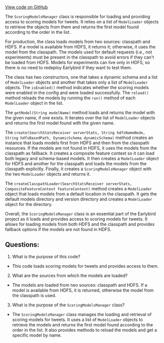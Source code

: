 [View code on GitHub](https://github.com/misbahsy/the-algorithm/src/java/com/twitter/search/earlybird/ml/ScoringModelsManager.java)

The `ScoringModelsManager` class is responsible for loading and providing access to scoring models for tweets. It relies on a list of `ModelLoader` objects to retrieve the objects from them and returns the first model found according to the order in the list. 

For production, the class loads models from two sources: classpath and HDFS. If a model is available from HDFS, it returns it; otherwise, it uses the model from the classpath. The models used for default requests (i.e., not experiments) must be present in the classpath to avoid errors if they can't be loaded from HDFS. Models for experiments can live only in HDFS, so there is no need to redeploy Earlybird if they want to test them.

The class has two constructors, one that takes a dynamic schema and a list of `ModelLoader` objects and another that takes only a list of `ModelLoader` objects. The `isEnabled()` method indicates whether the scoring models were enabled in the config and were loaded successfully. The `reload()` method reloads the models by running the `run()` method of each `ModelLoader` object in the list.

The `getModel(String modelName)` method loads and returns the model with the given name, if one exists. It iterates over the list of `ModelLoader` objects and returns the first model found with the given name.

The `create(SearchStatsReceiver serverStats, String hdfsNameNode, String hdfsBasedPath, DynamicSchema dynamicSchema)` method creates an instance that loads models first from HDFS and then from the classpath resources. If the models are not found in HDFS, it uses the models from the classpath as fallback. It creates a composite feature context so it can load both legacy and schema-based models. It then creates a `ModelLoader` object for HDFS and another for the classpath and loads the models from the classpath explicitly. Finally, it creates a `ScoringModelsManager` object with the two `ModelLoader` objects and returns it.

The `createClasspathLoader(SearchStatsReceiver serverStats, CompositeFeatureContext featureContext)` method creates a `ModelLoader` object that loads models from a default location in the classpath. It gets the default models directory and version directory and creates a `ModelLoader` object for the directory. 

Overall, the `ScoringModelsManager` class is an essential part of the Earlybird project as it loads and provides access to scoring models for tweets. It allows for loading models from both HDFS and the classpath and provides fallback options if the models are not found in HDFS.
## Questions: 
 1. What is the purpose of this code?
- This code loads scoring models for tweets and provides access to them.

2. What are the sources from which the models are loaded?
- The models are loaded from two sources: classpath and HDFS. If a model is available from HDFS, it is returned, otherwise the model from the classpath is used.

3. What is the purpose of the `ScoringModelsManager` class?
- The `ScoringModelsManager` class manages the loading and retrieval of scoring models for tweets. It uses a list of `ModelLoader` objects to retrieve the models and returns the first model found according to the order in the list. It also provides methods to reload the models and get a specific model by name.